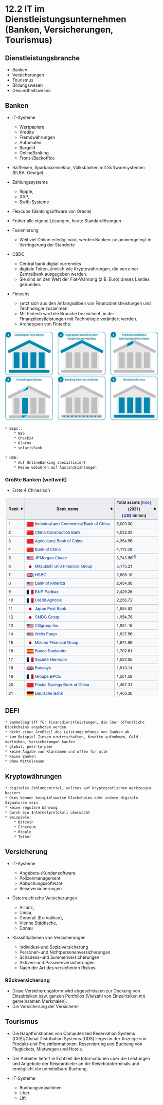 # 12.2 IT im Dienstleistungsunternehmen (Banken, Versicherungen, Tourismus)

## Dienstleistungsbranche
* Banken
* Versicherungen
* Tourismus
* Bildungswesen
* Gesundheitswesen

## Banken
* IT-Systeme
	* Wertpapiere
	* Kredite
	* Fremdwährungen
	* Automaten
	* Bargeld
	* OnlineBanking
	* Front-/Backoffice

* Raiffeisen, Sparkassensektor, Volksbanken mit Softwaresystemen (ELBA, George)
* Zahlungssysteme
	* Ripple,
	* XAP,
	* Swift-Systeme

* Flexcube (Bankingsoftware von Oracle)
* Früher alle eigene Lösungen, heute Standardlösungen
* Fusionierung
	* Weil viel Online erledigt wird, werden Banken zusammengelegt => Verringerung der Standorte

* CBDC
	* Central bank digital currencies
	* digitale Token, ähnlich wie Kryptowährungen, die von einer Zentralbank ausgegeben werden. 
	* Sie sind an den Wert der Fiat-Währung (z.B. Euro) dieses Landes gebunden.

* Fintechs
	* setzt sich aus den Anfangssilben von Finanzdienstleistungen und Technologie zusammen. 
	* Mit Fintech wird die Branche bezeichnet, in der Finanzdienstleistungen mit Technologie verändert werden. 
	* Archetypen von Fintechs:
	
![](./Fintechs_Archetypen.png)
	
	* Bsps.:
		* N26
		* Check24
		* Klarna
		* solarisBank
		
	* N26:
		* Auf OnlineBanking spezialisiert
		* Keine Gebühren auf Auslandszahlungen
	
### Größte Banken (weltweit)
* Erste 4 Chinesisch

![](./Top_Banken.png)

## DEFI
	* Sammelbegriff für Finanzdienstleistungen, die über öffentliche Blockchains angeboten werden
	* deckt einen Großteil des Leistungsumfangs von Banken ab
	* zum Beispiel Zinsen erwirtschaften, Kredite aufnehmen, Geld verleihen, Versicherungen kaufen
	* global, peer-to-peer
	* keine Angabe von Klarnamen und offen für alle
	* Keine Banken
	* Ohne Mittelsmann

## Kryptowährungen
	* digitales Zahlungsmittel, welches auf kryptografischen Werkzeugen basiert
	* Dies können beispielsweise Blockchains oder andere digitale Signaturen sein
	* keine reguläre Währung
	* durch ein Internetprotokoll überwacht
	* Beispiele:
		* Bitcoin
		* Ethereum
		* Ripple
		* Tether

## Versicherung

* IT-Systeme
	* Angebots-/Kundensoftware
	* Polizenmanagement
	* Abbuchungssoftware
	* Reiseversicherungen

* Österreichische Versicherungen
	* Allianz, 
	* Unica, 
	* Generali (Ex-Vatikan), 
	* Vienna Städtische, 
	* Donau

* Klassifikationen von Versicherungen
	* Individual-und Sozialversicherung
	* Personen-und Nichtpersonenversicherungen
	* Schadens-und Summenversicherungen
	* Aktiven-und Passivenversicherungen
	* Nach der Art des versicherten Risikos
	
### Rückversicherung
* Diese Versicherungsform wird abgeschlossen zur Deckung von Einzelrisiken bzw. ganzen Portfolios (Vielzahl von Einzelrisiken mit gemeinsamen Merkmalen). 
* Die Versicherung der Versicherer


## Tourismus
* Die Hauptfunktionen von Computerized Reservation Systems (CRS)/Global Distribution Systems (GDS) liegen in der Anzeige von Produkt-und Preisinformationen, Reservierung und Buchung von Flugtickets, Mietwagen und Hotels.
* Der Anbieter liefert in Echtzeit die Informationen über die Leistungen und Angebote der Reiseanbieter an die Reisebüroterminals und ermöglicht die unmittelbare Buchung.

* IT-Systeme
	* Buchungsmaschinen
	* Uber
	* Lift
